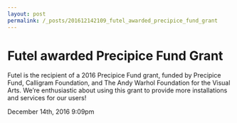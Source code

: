 ```yaml
---
layout: post
permalink: /_posts/201612142109_futel_awarded_precipice_fund_grant
---
```


# Futel awarded Precipice Fund Grant

Futel is the recipient of a 2016 Precipice Fund grant, funded by Precipice Fund, Calligram Foundation, and The Andy Warhol Foundation for the Visual Arts. We’re enthusiastic about using this grant to provide more installations and services for our users!



<div id="footer">
<span id="timestamp"> December 14th, 2016 9:09pm </span>
</div>
